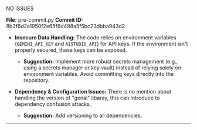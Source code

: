 NO ISSUES

**File:** pre-commit.py
**Commit ID:** 8b3f6d2a1950f2e65f6d498a5f5bc23dbba943d2

*   **Insecure Data Handling:** The code relies on environment variables (`GEMINI_API_KEY` and `AISTUDIO_API`) for API keys. If the environment isn't properly secured, these keys can be exposed.
    *   **Suggestion:** Implement more robust secrets management (e.g., using a secrets manager or key vault) instead of relying solely on environment variables. Avoid committing keys directly into the repository.

*   **Dependency & Configuration Issues:** There is no mention about handling the version of "genai" libaray, this can introduce to dependency confusion attacks.
    *   **Suggestion:** Add versioning to all dependencies.


-------------------------------------------------------------

